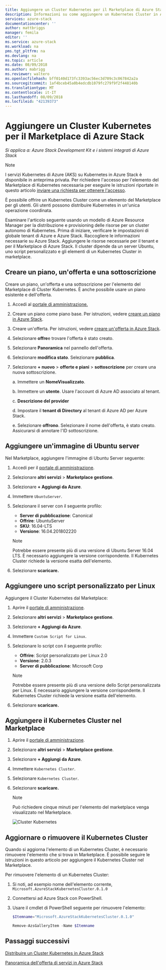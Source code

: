 ```yaml
---
title: Aggiungere un Cluster Kubernetes per il Marketplace di Azure Stack | Microsoft Docs
description: Informazioni su come aggiungere un Kubernetes Cluster in Azure Stack Marketplace.
services: azure-stack
documentationcenter: ''
author: mattbriggs
manager: femila
editor: ''
ms.service: azure-stack
ms.workload: na
pms.tgt_pltfrm: na
ms.devlang: na
ms.topic: article
ms.date: 08/09/2018
ms.author: mabrigg
ms.reviewer: waltero
ms.openlocfilehash: bff0140d173fc3393ac56ec3d709c3c067842a2a
ms.sourcegitcommit: 1af4bceb45a0b4edcdb1079fc279f9f2f448140b
ms.translationtype: MT
ms.contentlocale: it-IT
ms.lasthandoff: 08/09/2018
ms.locfileid: "42139373"
---
```

# <a name="add-a-kubernetes-cluster-to-the-azure-stack-marketplace"></a>Aggiungere un Cluster Kubernetes per il Marketplace di Azure Stack

*Si applica a: Azure Stack Development Kit e i sistemi integrati di Azure Stack*

> [!note]  
> I servizi Kubernetes di Azure (AKS) su Kubernetes in Azure Stack è disponibile in anteprima privata. Per richiedere l'accesso per l'elemento del Marketplace di Kubernetes necessaria per eseguire le istruzioni riportate in questo articolo [inviare una richiesta per ottenere l'accesso](https://aka.ms/azsk8).

È possibile offrire un Kubernetes Cluster come un elemento del Marketplace per gli utenti. Gli utenti possono distribuire Kubernetes in un'unica operazione coordinata.

Esaminare l'articolo seguente usando un modello di Azure Resource Manager per la distribuzione e provisioning delle risorse per un cluster autonomo di Kubernetes. Prima di iniziare, verificare le impostazioni di globale tenant di Azure e Azure Stack. Raccogliere le informazioni necessarie su Azure Stack. Aggiungere le risorse necessarie per il tenant e per il Marketplace di Azure Stack. Il cluster dipende da un server Ubuntu, uno script personalizzato e gli elementi di un Kubernetes Cluster in marketplace.

## <a name="create-a-plan-an-offer-and-a-subscription"></a>Creare un piano, un'offerta e una sottoscrizione

Creare un piano, un'offerta e una sottoscrizione per l'elemento del Marketplace di Cluster Kubernetes. È anche possibile usare un piano esistente e dell'offerta.

1. Accedi al [portale di amministrazione.](https://adminportal.local.azurestack.external)

1. Creare un piano come piano base. Per istruzioni, vedere [creare un piano in Azure Stack](azure-stack-create-plan.md).

1. Creare un'offerta. Per istruzioni, vedere [creare un'offerta in Azure Stack](azure-stack-create-offer.md).

1. Selezionare **offre**e trovare l'offerta è stato creato.

1. Selezionare **Panoramica** nel pannello dell'offerta.

1. Selezionare **modifica stato**. Selezionare **pubblica**.

1. Selezionare **+ nuovo** > **offerte e piani** > **sottoscrizione** per creare una nuova sottoscrizione.

    a. Immettere un **NomeVisualizzato**.

    b. Immettere un **utente**. Usare l'account di Azure AD associato al tenant.

    c. **Descrizione del provider**

    d. Impostare il **tenant di Directory** al tenant di Azure AD per Azure Stack. 

    e. Selezionare **offrono**. Selezionare il nome dell'offerta, è stato creato. Assicurarsi di annotare l'ID sottoscrizione.

## <a name="add-an-ubuntu-server-image"></a>Aggiungere un'immagine di Ubuntu server

Nel Marketplace, aggiungere l'immagine di Ubuntu Server seguente:

1. Accedi per il [portale di amministrazione](https://adminportal.local.azurestack.external).

1. Selezionare **altri servizi** > **Marketplace gestione**.

1. Selezionare **+ Aggiungi da Azure**.

1. Immettere `UbuntuServer`.

1. Selezionare il server con il seguente profilo:
    - **Server di pubblicazione**: Canonical
    - **Offrire**: UbuntuServer
    - **SKU**: 16.04-LTS
    - **Versione**: 16.04.201802220

    > [!Note]  
    > Potrebbe essere presente più di una versione di Ubuntu Server 16.04 LTS. È necessario aggiungere la versione corrispondente. Il Kubernetes Cluster richiede la versione esatta dell'elemento.

1. Selezionare **scaricare.**

## <a name="add-a-custom-script-for-linux"></a>Aggiungere uno script personalizzato per Linux

Aggiungere il Cluster Kubernetes dal Marketplace:

1. Aprire il [portale di amministrazione](https://adminportal.local.azurestack.external).

1. Selezionare **altri servizi** > **Marketplace gestione**.

1. Selezionare **+ Aggiungi da Azure**.

1. Immettere `Custom Script for Linux`.

1. Selezionare lo script con il seguente profilo:
    - **Offrire**: Script personalizzato per Linux 2.0
    - **Versione**: 2.0.3
    - **Server di pubblicazione**: Microsoft Corp

    > [!Note]  
    > Potrebbe essere presente più di una versione dello Script personalizzata per Linux. È necessario aggiungere la versione corrispondente. Il Kubernetes Cluster richiede la versione esatta dell'elemento.

1. Selezionare **scaricare.**


## <a name="add-the-kubernetes-cluster-to-the-marketplace"></a>Aggiungere il Kubernetes Cluster nel Marketplace

1. Aprire il [portale di amministrazione](https://adminportal.local.azurestack.external).

1. Selezionare **altri servizi** > **Marketplace gestione**.

1. Selezionare **+ Aggiungi da Azure**.

1. Immettere `Kubernetes Cluster`.

1. Selezionare `Kubernetes Cluster`.

1. Selezionare **scaricare.**

    > [!note]  
    > Può richiedere cinque minuti per l'elemento del marketplace venga visualizzato nel Marketplace.

    ![Cluster Kubernetes](user\media\azure-stack-solution-template-kubernetes-deploy\marketplaceitem.png)

## <a name="update-or-remove-the-kubernetes-cluster"></a>Aggiornare o rimuovere il Kubernetes Cluster 

Quando si aggiorna l'elemento di un Kubernetes Cluster, è necessario rimuovere l'elemento che si trova in Marketplace. È possibile seguire le istruzioni in questo articolo per aggiungere il Kubernetes Cluster nel Marketplace.

Per rimuovere l'elemento di un Kubernetes Cluster:

1. Si noti, ad esempio nome dell'elemento corrente, `Microsoft.AzureStackKubernetesCluster.0.1.0`

1. Connettersi ad Azure Stack con PowerShell.

1. Usare il cmdlet di PowerShell seguente per rimuovere l'elemento:

    ```PowerShell  
    $Itemname="Microsoft.AzureStackKubernetesCluster.0.1.0"

    Remove-AzsGalleryItem -Name $Itemname
    ```

## <a name="next-steps"></a>Passaggi successivi

[Distribuire un Cluster Kubernetes in Azure Stack](https://docs.microsoft.com/azure/azure-stack/user/azure-stack-solution-template-kubernetes-deploy)



[Panoramica dell'offerta di servizi in Azure Stack](azure-stack-offer-services-overview.md)